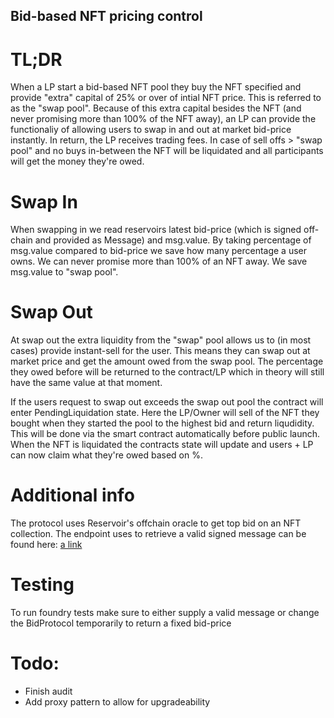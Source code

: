 ## Bid-based NFT pricing control

# TL;DR

When a LP start a bid-based NFT pool they buy the NFT specified and provide "extra" capital of 25% or over of intial NFT price. This is referred to as the "swap pool". Because of this extra capital besides the NFT (and never promising more than 100% of the NFT away), an LP can provide the functionaliy of allowing users to swap in and out at market bid-price instantly. In return, the LP receives trading fees. In case of sell offs > "swap pool" and no buys in-between the NFT will be liquidated and all participants will get the money they're owed.

# Swap In

When swapping in we read reservoirs latest bid-price (which is signed off-chain and provided as Message) and msg.value. By taking percentage of msg.value compared to bid-price we save how many percentage a user owns. We can never promise more than 100% of an NFT away. We save msg.value to "swap pool".

# Swap Out

At swap out the extra liquidity from the "swap" pool allows us to (in most cases) provide instant-sell for the user. This means they can swap out at market price and get the amount owed from the swap pool. The percentage they owed before will be returned to the contract/LP which in theory will still have the same value at that moment.

If the users request to swap out exceeds the swap out pool the contract will enter PendingLiquidation state. Here the LP/Owner will sell of the NFT they bought when they started the pool to the highest bid and return liqudidity. This will be done via the smart contract automatically before public launch. When the NFT is liquidated the contracts state will update and users + LP can now claim what they're owed based on %.

# Additional info

The protocol uses Reservoir's offchain oracle to get top bid on an NFT collection. The endpoint uses to retrieve a valid signed message can be found here: [a link](https://docs.reservoir.tools/reference/getoraclecollectionstopbidv2)

# Testing

To run foundry tests make sure to either supply a valid message or change the BidProtocol temporarily to return a fixed bid-price

# Todo:

-   Finish audit
-   Add proxy pattern to allow for upgradeability
